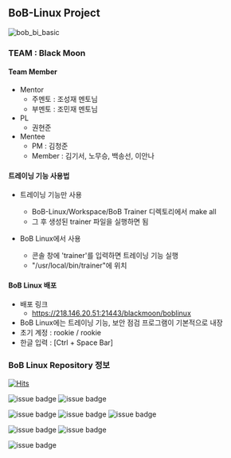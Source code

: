 ## BoB-Linux Project
![bob_bi_basic](https://user-images.githubusercontent.com/67176669/91658741-dccce200-eb05-11ea-8cd4-6dc2c08cc8f9.jpg)
### TEAM : Black Moon
#### Team Member
- Mentor
  - 주멘토 : 조성재 멘토님
  - 부멘토 : 조민재 멘토님
- PL
  - 권현준
- Mentee
  - PM : 김청준
  - Member : 김기서, 노무승, 백송선, 이안나

#### 트레이닝 기능 사용법
- 트레이닝 기능만 사용
  - BoB-Linux/Workspace/BoB Trainer 디렉토리에서 make all
  - 그 후 생성된 trainer 파일을 실행하면 됨
  
- BoB Linux에서 사용
  - 콘솔 창에 'trainer'를 입력하면 트레이닝 기능 실행
  - \"/usr/local/bin/trainer\"에 위치
 
 #### BoB Linux 배포
 - 배포 링크
   - https://218.146.20.51:21443/blackmoon/boblinux
 - BoB Linux에는 트레이닝 기능, 보안 점검 프로그램이 기본적으로 내장
 - 초기 계정 : rookie / rookie
 - 한글 입력 : [Ctrl + Space Bar]


### BoB Linux Repository 정보
<!-- 방문자 수 -->
[![Hits](https://hits.seeyoufarm.com/api/count/incr/badge.svg?url=https%3A%2F%2Fgithub.com%2Fblack6765%2FBoB-Linux&count_bg=%231E1F1D&title_bg=%23555555&icon=github.svg&icon_color=%230B0A0A&title=number+of+visitors&edge_flat=false)](https://hits.seeyoufarm.com)


![issue badge](https://img.shields.io/github/languages/count/black6765/BoB-Linux?color=black&label=language%20used)<!-- 사용 언어 수 -->
![issue badge](https://img.shields.io/github/languages/top/black6765/BoB-Linux?color=black&logoColor=black)<!-- 최다빈도 언어 -->


![issue badge](https://img.shields.io/github/forks/black6765/BoB-Linux?color=black&logo=github&logoColor=black)<!-- forks -->
![issue badge](https://img.shields.io/github/stars/black6765/BoB-Linux?color=black&logo=github&logoColor=black)<!-- stars -->
![issue badge](https://img.shields.io/github/commit-activity/w/black6765/BoB-Linux?color=black&label=weekly%20commit%20activity&logo=github&logoColor=black)<!-- weekly commit -->

![issue badge](https://img.shields.io/github/languages/code-size/black6765/BoB-Linux?color=black&logo=github&logoColor=black)<!-- 깃헙 레포 코드 용량 -->
![issue badge](https://img.shields.io/github/repo-size/black6765/BoB-Linux?color=black&logo=github&logoColor=black)<!-- 깃헙 레포 용량 -->

<!-- 파일 개수 -->
![issue badge](https://img.shields.io/github/directory-file-count/black6765/BoB-Linux?color=black&label=number%20of%20file&logo=github&logoColor=black)
